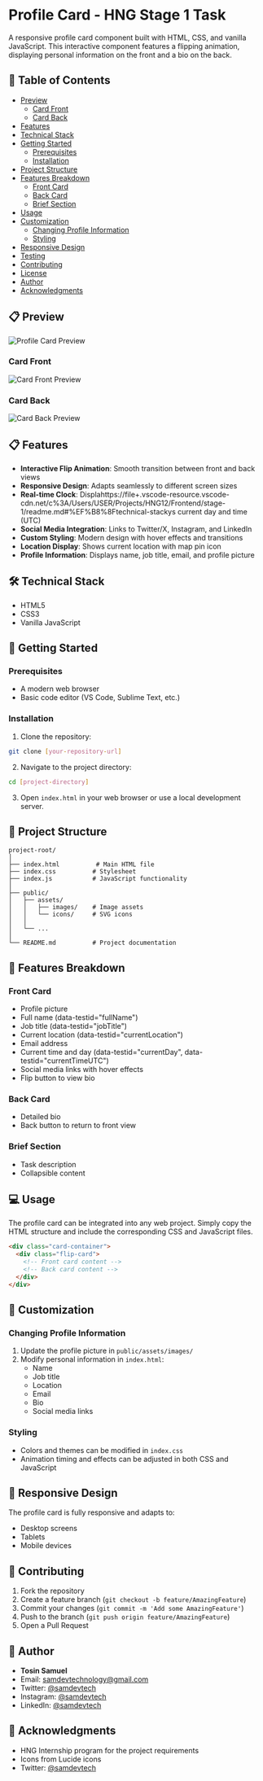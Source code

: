 # Profile Card - HNG Stage 1 Task

A responsive profile card component built with HTML, CSS, and vanilla JavaScript. This interactive component features a flipping animation, displaying personal information on the front and a bio on the back.

## 📑 Table of Contents

- [Preview](#preview)
  - [Card Front](#front-preview)
  - [Card Back](#back-preview)
- [Features](#features)
- [Technical Stack](#️technical-stack)
- [Getting Started](#getting-started)
  - [Prerequisites](#prerequisites)
  - [Installation](#installation)
- [Project Structure](#project-structure)
- [Features Breakdown](#features-breakdown)
  - [Front Card](#front-card)
  - [Back Card](#back-card)
  - [Brief Section](#brief-section)
- [Usage](#usage)
- [Customization](#customization)
  - [Changing Profile Information](#changing-profile-information)
  - [Styling](#styling)
- [Responsive Design](#responsive-design)
- [Testing](#️testing)
- [Contributing](#contributing)
- [License](#license)
- [Author](#author)
- [Acknowledgments](#acknowledgments)

## <span id="preview"> 📋 Preview </span>

![Profile Card Preview](public/assets/images/preview.png)

### <span id="front-preview"> Card Front </span>

![Card Front Preview](public/assets/images/card-front.png)

### <span id="front-preview"> Card Back </span>

![Card Back Preview](public/assets/images/card-back.png)

## <span id="features"> 📋 Features </span>

- **Interactive Flip Animation**: Smooth transition between front and back views
- **Responsive Design**: Adapts seamlessly to different screen sizes
- **Real-time Clock**: Displahttps://file+.vscode-resource.vscode-cdn.net/c%3A/Users/USER/Projects/HNG12/Frontend/stage-1/readme.md#%EF%B8%8Ftechnical-stackys current day and time (UTC)
- **Social Media Integration**: Links to Twitter/X, Instagram, and LinkedIn
- **Custom Styling**: Modern design with hover effects and transitions
- **Location Display**: Shows current location with map pin icon
- **Profile Information**: Displays name, job title, email, and profile picture

## <span id="️technical-stack">🛠️ Technical Stack</span>

- HTML5
- CSS3
- Vanilla JavaScript

## <span id="getting-started"> 🚀 Getting Started </span>

### Prerequisites

- A modern web browser
- Basic code editor (VS Code, Sublime Text, etc.)

### Installation

1. Clone the repository:

```bash
git clone [your-repository-url]
```

2. Navigate to the project directory:

```bash
cd [project-directory]
```

3. Open `index.html` in your web browser or use a local development server.

## <span id="project-structure"> 📁 Project Structure </span>

```
project-root/
│
├── index.html          # Main HTML file
├── index.css          # Stylesheet
├── index.js           # JavaScript functionality
│
├── public/
│   ├── assets/
│   │   ├── images/    # Image assets
│   │   └── icons/     # SVG icons
│   │
│   └── ...
│
└── README.md          # Project documentation
```

## <span id="features-breakdown"> 🎯 Features Breakdown </span>

### Front Card

- Profile picture
- Full name (data-testid="fullName")
- Job title (data-testid="jobTitle")
- Current location (data-testid="currentLocation")
- Email address
- Current time and day (data-testid="currentDay", data-testid="currentTimeUTC")
- Social media links with hover effects
- Flip button to view bio

### Back Card

- Detailed bio
- Back button to return to front view

### Brief Section

- Task description
- Collapsible content

## <span id="usage"> 💻 Usage </span>

The profile card can be integrated into any web project. Simply copy the HTML structure and include the corresponding CSS and JavaScript files.

```html
<div class="card-container">
  <div class="flip-card">
    <!-- Front card content -->
    <!-- Back card content -->
  </div>
</div>
```

## <span id="customization"> 🎨 Customization </span>

### Changing Profile Information

1. Update the profile picture in `public/assets/images/`
2. Modify personal information in `index.html`:
   - Name
   - Job title
   - Location
   - Email
   - Bio
   - Social media links

### Styling

- Colors and themes can be modified in `index.css`
- Animation timing and effects can be adjusted in both CSS and JavaScript

## <span id="responsive-design"> 📱 Responsive Design </span>

The profile card is fully responsive and adapts to:

- Desktop screens
- Tablets
- Mobile devices

## <span id="contributing"> 🤝 Contributing </span>

1. Fork the repository
2. Create a feature branch (`git checkout -b feature/AmazingFeature`)
3. Commit your changes (`git commit -m 'Add some AmazingFeature'`)
4. Push to the branch (`git push origin feature/AmazingFeature`)
5. Open a Pull Request

## <span id="author"> 👤 Author </span>

- **Tosin Samuel**
- Email: samdevtechnology@gmail.com
- Twitter: [@samdevtech](https://x.com/samdevtech)
- Instagram: [@samdevtech](https://www.instagram.com/samdevtech)
- LinkedIn: [@samdevtech](https://www.linkedin.com/in/sam-dev-bb1654267)

## <span id="acknowledgments"> 🙏 Acknowledgments </span>

- HNG Internship program for the project requirements
- Icons from Lucide icons
- Twitter: [@samdevtech](https://x.com/samdevtech)

